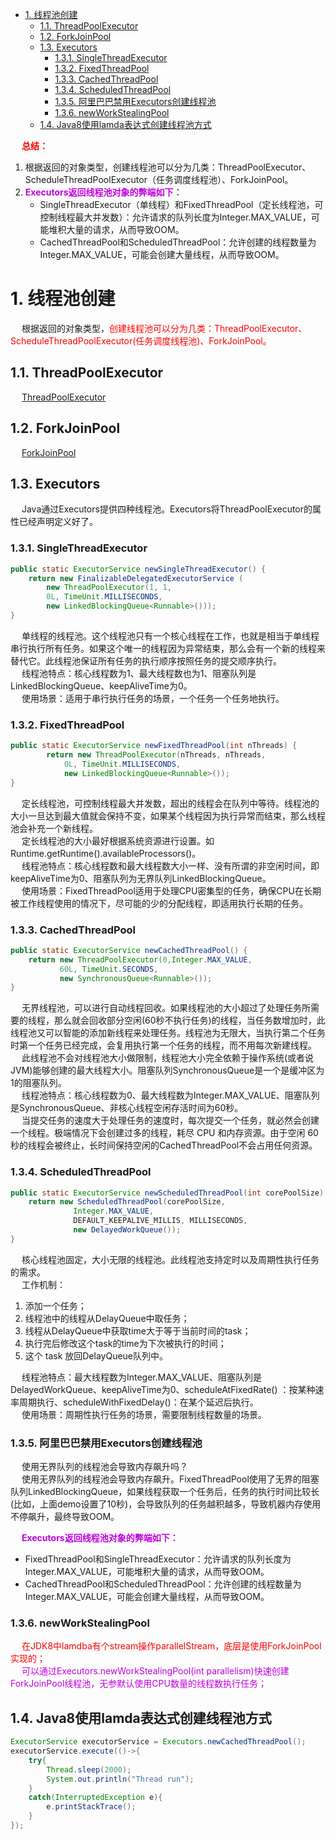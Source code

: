 


<!-- TOC -->

- [1. 线程池创建](#1-线程池创建)
    - [1.1. ThreadPoolExecutor](#11-threadpoolexecutor)
    - [1.2. ForkJoinPool](#12-forkjoinpool)
    - [1.3. Executors](#13-executors)
        - [1.3.1. SingleThreadExecutor](#131-singlethreadexecutor)
        - [1.3.2. FixedThreadPool](#132-fixedthreadpool)
        - [1.3.3. CachedThreadPool](#133-cachedthreadpool)
        - [1.3.4. ScheduledThreadPool](#134-scheduledthreadpool)
        - [1.3.5. 阿里巴巴禁用Executors创建线程池](#135-阿里巴巴禁用executors创建线程池)
        - [1.3.6. newWorkStealingPool](#136-newworkstealingpool)
    - [1.4. Java8使用lamda表达式创建线程池方式](#14-java8使用lamda表达式创建线程池方式)

<!-- /TOC -->

&emsp; **<font color = "red">总结：</font>**  
1. 根据返回的对象类型，创建线程池可以分为几类：ThreadPoolExecutor、ScheduleThreadPoolExecutor（任务调度线程池）、ForkJoinPool。  
2. **<font color = "clime">Executors返回线程池对象的弊端如下：</font>**  
	* SingleThreadExecutor（单线程）和FixedThreadPool（定长线程池，可控制线程最大并发数）：允许请求的队列长度为Integer.MAX_VALUE，可能堆积大量的请求，从而导致OOM。
	* CachedThreadPool和ScheduledThreadPool：允许创建的线程数量为Integer.MAX_VALUE，可能会创建大量线程，从而导致OOM。


# 1. 线程池创建  
&emsp; 根据返回的对象类型，<font color = "red">创建线程池可以分为几类：ThreadPoolExecutor、ScheduleThreadPoolExecutor(任务调度线程池)、ForkJoinPool。</font>  

## 1.1. ThreadPoolExecutor  
&emsp; [ThreadPoolExecutor](/docs/java/concurrent/ThreadPoolExecutor.md)  

## 1.2. ForkJoinPool  
&emsp; [ForkJoinPool](F/docs/java/concurrent/ForkJoinPool.md)  

## 1.3. Executors
&emsp; Java通过Executors提供四种线程池。Executors将ThreadPoolExecutor的属性已经声明定义好了。  

### 1.3.1. SingleThreadExecutor  

```java
public static ExecutorService newSingleThreadExecutor() {        
    return new FinalizableDelegatedExecutorService (
        new ThreadPoolExecutor(1, 1,                                    
        0L, TimeUnit.MILLISECONDS,                                    
        new LinkedBlockingQueue<Runnable>()));   
}
```
&emsp; 单线程的线程池。这个线程池只有一个核心线程在工作，也就是相当于单线程串行执行所有任务。如果这个唯一的线程因为异常结束，那么会有一个新的线程来替代它。此线程池保证所有任务的执行顺序按照任务的提交顺序执行。  
&emsp; 线程池特点：核心线程数为1、最大线程数也为1、阻塞队列是LinkedBlockingQueue、keepAliveTime为0。  
&emsp; 使用场景：适用于串行执行任务的场景，一个任务一个任务地执行。  

### 1.3.2. FixedThreadPool  

```java
public static ExecutorService newFixedThreadPool(int nThreads) {         
        return new ThreadPoolExecutor(nThreads, nThreads,                                       
            0L, TimeUnit.MILLISECONDS,                                         
            new LinkedBlockingQueue<Runnable>());     
}
```
&emsp; 定长线程池，可控制线程最大并发数，超出的线程会在队列中等待。线程池的大小一旦达到最大值就会保持不变，如果某个线程因为执行异常而结束，那么线程池会补充一个新线程。  
&emsp; 定长线程池的大小最好根据系统资源进行设置。如Runtime.getRuntime().availableProcessors()。  
&emsp; 线程池特点：核心线程数和最大线程数大小一样、没有所谓的非空闲时间，即keepAliveTime为0、阻塞队列为无界队列LinkedBlockingQueue。  
&emsp; 使用场景：FixedThreadPool适用于处理CPU密集型的任务，确保CPU在长期被工作线程使用的情况下，尽可能的少的分配线程，即适用执行长期的任务。  

### 1.3.3. CachedThreadPool  

```java
public static ExecutorService newCachedThreadPool() {         
    return new ThreadPoolExecutor(0,Integer.MAX_VALUE,                                           
           60L, TimeUnit.SECONDS,                                       
           new SynchronousQueue<Runnable>());     
}
```
&emsp; 无界线程池，可以进行自动线程回收。如果线程池的大小超过了处理任务所需要的线程，那么就会回收部分空闲(60秒不执行任务)的线程，当任务数增加时，此线程池又可以智能的添加新线程来处理任务。线程池为无限大，当执行第二个任务时第一个任务已经完成，会复用执行第一个任务的线程，而不用每次新建线程。  
&emsp; 此线程池不会对线程池大小做限制，线程池大小完全依赖于操作系统(或者说JVM)能够创建的最大线程大小。阻塞队列SynchronousQueue是一个是缓冲区为1的阻塞队列。  
&emsp; 线程池特点：核心线程数为0、最大线程数为Integer.MAX_VALUE、阻塞队列是SynchronousQueue、非核心线程空闲存活时间为60秒。  
&emsp; 当提交任务的速度大于处理任务的速度时，每次提交一个任务，就必然会创建一个线程。极端情况下会创建过多的线程，耗尽 CPU 和内存资源。由于空闲 60 秒的线程会被终止，长时间保持空闲的CachedThreadPool不会占用任何资源。  

### 1.3.4. ScheduledThreadPool  

```java
public static ExecutorService newScheduledThreadPool(int corePoolSize) {         
    return new ScheduledThreadPool(corePoolSize, 
              Integer.MAX_VALUE,                                                  
              DEFAULT_KEEPALIVE_MILLIS, MILLISECONDS,                                                    
              new DelayedWorkQueue());    
}
```
&emsp; 核心线程池固定，大小无限的线程池。此线程池支持定时以及周期性执行任务的需求。  
&emsp; 工作机制：  
1. 添加一个任务；  
2. 线程池中的线程从DelayQueue中取任务；  
3. 线程从DelayQueue中获取time大于等于当前时间的task；  
4. 执行完后修改这个task的time为下次被执行的时间；  
5. 这个 task 放回DelayQueue队列中。  

&emsp; 线程池特点：最大线程数为Integer.MAX_VALUE、阻塞队列是DelayedWorkQueue、keepAliveTime为0、scheduleAtFixedRate() ：按某种速率周期执行、scheduleWithFixedDelay()：在某个延迟后执行。  
&emsp; 使用场景：周期性执行任务的场景，需要限制线程数量的场景。  

### 1.3.5. 阿里巴巴禁用Executors创建线程池
&emsp; 使用无界队列的线程池会导致内存飙升吗？  
&emsp; 使用无界队列的线程池会导致内存飙升。FixedThreadPool使用了无界的阻塞队列LinkedBlockingQueue，如果线程获取一个任务后，任务的执行时间比较长(比如，上面demo设置了10秒)，会导致队列的任务越积越多，导致机器内存使用不停飙升，最终导致OOM。  

&emsp; **<font color = "clime">Executors返回线程池对象的弊端如下：</font>**  

* FixedThreadPool和SingleThreadExecutor：允许请求的队列长度为Integer.MAX_VALUE，可能堆积大量的请求，从而导致OOM。
* CachedThreadPool和ScheduledThreadPool：允许创建的线程数量为Integer.MAX_VALUE，可能会创建大量线程，从而导致OOM。

### 1.3.6. newWorkStealingPool  
&emsp; <font color = "red">在JDK8中lamdba有个stream操作parallelStream，底层是使用ForkJoinPool实现的；</font>  
&emsp; <font color = "clime">可以通过Executors.newWorkStealingPool(int parallelism)快速创建ForkJoinPool线程池，无参默认使用CPU数量的线程数执行任务；</font>  

## 1.4. Java8使用lamda表达式创建线程池方式

```java
ExecutorService executorService = Executors.newCachedThreadPool();
executorService.execute(()->{
    try{
        Thread.sleep(2000);
        System.out.println("Thread run");
    }
    catch(InterruptedException e){
        e.printStackTrace();
    }
});
```

